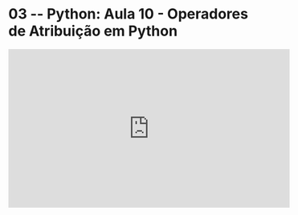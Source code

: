 # 03 -- Python: Aula 10 - Operadores de Atribuição em Python

<iframe 
        width="560" 
        height="315" 
        src="https://www.youtube.com/embed/M3gDCX8qkVo" 
        title="YouTube video player" 
        frameborder="0" 
        allow="accelerometer; autoplay; clipboard-write; encrypted-media; gyroscope; picture-in-picture" 
        allowfullscreen
        >
</iframe>

